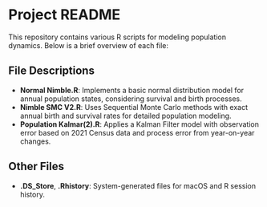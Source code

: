 
# Project README

This repository contains various R scripts for modeling population dynamics. Below is a brief overview of each file:

## File Descriptions

- **Normal Nimble.R**: Implements a basic normal distribution model for annual population states, considering survival and birth processes.
- **Nimble SMC V2.R**: Uses Sequential Monte Carlo methods with exact annual birth and survival rates for detailed population modeling.
- **Population Kalmar(2).R**: Applies a Kalman Filter model with observation error based on 2021 Census data and process error from year-on-year changes.

## Other Files
- **.DS_Store**, **.Rhistory**: System-generated files for macOS and R session history.

